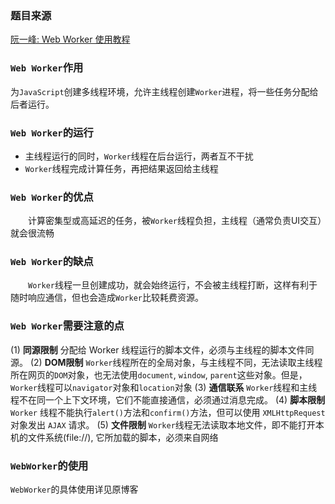 ### 题目来源
[阮一峰: Web Worker 使用教程](http://www.ruanyifeng.com/blog/2018/07/web-worker.html)

### `Web Worker`作用
为`JavaScript`创建多线程环境，允许主线程创建`Worker`进程，将一些任务分配给后者运行。

### `Web Worker`的运行
+ 主线程运行的同时，`Worker`线程在后台运行，两者互不干扰
+ `Worker`线程完成计算任务，再把结果返回给主线程

### `Web Worker`的优点
&emsp;&emsp;计算密集型或高延迟的任务，被`Worker`线程负担，主线程（通常负责UI交互）就会很流畅
  
### `Web Worker`的缺点
&emsp;&emsp;`Worker`线程一旦创建成功，就会始终运行，不会被主线程打断，这样有利于随时响应通信，但也会造成`Worker`比较耗费资源。

### `Web Worker`需要注意的点
(1) **同源限制**
分配给 Worker 线程运行的脚本文件，必须与主线程的脚本文件同源。
(2) **DOM限制**
`Worker`线程所在的全局对象，与主线程不同，无法读取主线程所在网页的`DOM`对象，也无法使用`document`, `window`, `parent`这些对象。但是，`Worker`线程可以`navigator`对象和`location`对象
(3) **通信联系**
`Worker`线程和主线程不在同一个上下文环境，它们不能直接通信，必须通过消息完成。
(4) **脚本限制**
`Worker` 线程不能执行`alert()`方法和`confirm()`方法，但可以使用 `XMLHttpRequest` 对象发出 `AJAX` 请求。
(5) **文件限制**
`Worker`线程无法读取本地文件，即不能打开本机的文件系统(file://), 它所加载的脚本，必须来自网络

### `WebWorker`的使用
`WebWorker`的具体使用详见原博客
